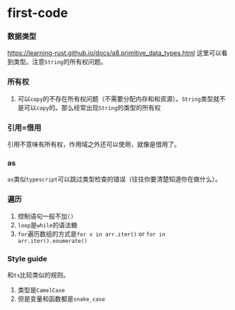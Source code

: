 # first-code

### **数据类型**

<https://learning-rust.github.io/docs/a8.primitive_data_types.html> 这里可以看到类型。注意`String`的所有权问题。

### **所有权**

1. 可以`copy`的不存在所有权问题（不需要分配内存和和资源）。`String`类型就不是可以`copy`的。那么经常出现`String`的类型的所有权

### **引用=借用**

引用不意味有所有权，作用域之外还可以使用，就像是借用了。


### **as**

`as`类似`typescript`可以跳过类型检查的错误（往往你要清楚知道你在做什么）。

### **遍历**

1. 控制语句一般不加`()` 
2. `loop`是`while`的语法糖
3. `for`遍历数组的方式是`for x in arr.iter()` or `for in arr.iter().enumerate()`

### Style guide

和`ts`比较类似的规则。

1. 类型是`CamelCase`
2. 但是变量和函数都是`snake_case`
